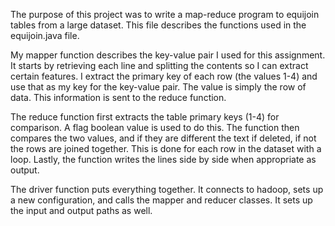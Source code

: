 The purpose of this project was to write a map-reduce program to equijoin tables from a large dataset. This file describes the functions used in the equijoin.java file. 

My mapper function describes the key-value pair I used for this assignment. It starts by retrieving each line and splitting the contents so I can extract certain features. I extract the primary key of each row (the values 1-4) and use that as my key for the key-value pair. The value is simply the row of data. This information is sent to the reduce function. 

The reduce function first extracts the table primary keys (1-4) for comparison. A flag boolean value is used to do this. The function then compares the two values, and if they are different the text if deleted, if not the rows are joined together. This is done for each row in the dataset with a loop. Lastly, the function writes the lines side by side when appropriate as output. 

The driver function puts everything together. It connects to hadoop, sets up a new configuration, and calls the mapper and reducer classes. It sets up the input and output paths as well. 
